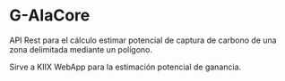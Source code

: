 # G-AIaCore

API Rest para el cálculo estimar potencial de captura de carbono de una zona delimitada mediante un polígono.

Sirve a KIIX WebApp para la estimación potencial de ganancia.